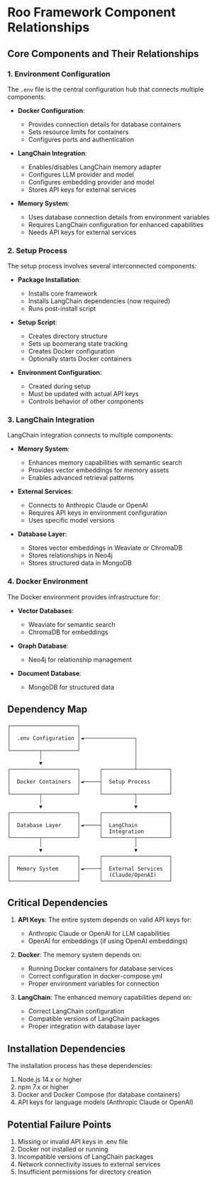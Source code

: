 # Roo Framework Component Relationships

## Core Components and Their Relationships

### 1. Environment Configuration

The `.env` file is the central configuration hub that connects multiple components:

- **Docker Configuration**: 
  - Provides connection details for database containers
  - Sets resource limits for containers
  - Configures ports and authentication

- **LangChain Integration**:
  - Enables/disables LangChain memory adapter
  - Configures LLM provider and model
  - Configures embedding provider and model
  - Stores API keys for external services

- **Memory System**:
  - Uses database connection details from environment variables
  - Requires LangChain configuration for enhanced capabilities
  - Needs API keys for external services

### 2. Setup Process

The setup process involves several interconnected components:

- **Package Installation**:
  - Installs core framework
  - Installs LangChain dependencies (now required)
  - Runs post-install script

- **Setup Script**:
  - Creates directory structure
  - Sets up boomerang state tracking
  - Creates Docker configuration
  - Optionally starts Docker containers

- **Environment Configuration**:
  - Created during setup
  - Must be updated with actual API keys
  - Controls behavior of other components

### 3. LangChain Integration

LangChain integration connects to multiple components:

- **Memory System**:
  - Enhances memory capabilities with semantic search
  - Provides vector embeddings for memory assets
  - Enables advanced retrieval patterns

- **External Services**:
  - Connects to Anthropic Claude or OpenAI
  - Requires API keys in environment configuration
  - Uses specific model versions

- **Database Layer**:
  - Stores vector embeddings in Weaviate or ChromaDB
  - Stores relationships in Neo4j
  - Stores structured data in MongoDB

### 4. Docker Environment

The Docker environment provides infrastructure for:

- **Vector Databases**:
  - Weaviate for semantic search
  - ChromaDB for embeddings

- **Graph Database**:
  - Neo4j for relationship management

- **Document Database**:
  - MongoDB for structured data

## Dependency Map

```
┌─────────────────────┐
│                     │
│  .env Configuration │◄────────────────┐
│                     │                 │
└─────────┬───────────┘                 │
          │                             │
          ▼                             │
┌─────────────────────┐      ┌──────────┴──────────┐
│                     │      │                     │
│  Docker Containers  │◄─────┤  Setup Process      │
│                     │      │                     │
└─────────┬───────────┘      └──────────┬──────────┘
          │                             │
          ▼                             ▼
┌─────────────────────┐      ┌─────────────────────┐
│                     │      │                     │
│  Database Layer     │◄─────┤  LangChain          │
│                     │      │  Integration        │
└─────────┬───────────┘      └──────────┬──────────┘
          │                             │
          ▼                             ▼
┌─────────────────────┐      ┌─────────────────────┐
│                     │      │                     │
│  Memory System      │◄─────┤  External Services  │
│                     │      │  (Claude/OpenAI)    │
└─────────────────────┘      └─────────────────────┘
```

## Critical Dependencies

1. **API Keys**: The entire system depends on valid API keys for:
   - Anthropic Claude or OpenAI for LLM capabilities
   - OpenAI for embeddings (if using OpenAI embeddings)

2. **Docker**: The memory system depends on:
   - Running Docker containers for database services
   - Correct configuration in docker-compose.yml
   - Proper environment variables for connection

3. **LangChain**: The enhanced memory capabilities depend on:
   - Correct LangChain configuration
   - Compatible versions of LangChain packages
   - Proper integration with database layer

## Installation Dependencies

The installation process has these dependencies:

1. Node.js 14.x or higher
2. npm 7.x or higher
3. Docker and Docker Compose (for database containers)
4. API keys for language models (Anthropic Claude or OpenAI)

## Potential Failure Points

1. Missing or invalid API keys in .env file
2. Docker not installed or running
3. Incompatible versions of LangChain packages
4. Network connectivity issues to external services
5. Insufficient permissions for directory creation